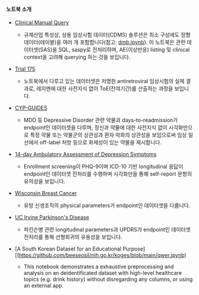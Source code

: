 #### 노트북 소개
* [Clinical Manual Query](https://github.com/beeseosil/pub/blob/main/ct/dmc.ipynb)
	* 규제산업 특성상, 상용 임상시험 데이터(CDMS) 솔루션은 최소 구성에도 정형 데이터(테이블)을 여러 개 포함합니다(참고: [dmb.ipynb](https://github.com/beeseosil/pub/blob/main/ct/dmb.ipynb)). 이 노트북은 관련 데이터셋(SAS)을 SQL, saspy로 전처리하며, AE(이상반응) listing 및 clinical context을 고려해 querying 하는 것을 보입니다.

* [Trial 175](https://github.com/beeseosil/pub/blob/main/notebook4407d644ef.ipynb)
	* 노트북에서 다루고 있는 데이터셋은 저명한 antiretroviral 임상시험의 실제 결과로, 레지멘에 대한 사전지식 없이 ToE(잔여기간)를 산출하는 과정을 보입니다.

* [CYP-GUIDES](https://github.com/beeseosil/pub/blob/main/notebook44f7ceb7b9.ipynb)
	* MDD 등 Depressive Disorder 관련 약물과 days-to-readmission가 endpoint인 데이터셋을 다루며, 정신과 약물에 대한 사전지식 없이 시각화만으로 특정 약물 또는 약물군의 상관성과 환자 악화의 상관성을 보임으로써 임상 일선에서 off-label 처방 등으로 화제성이 있는 약물을 제시합니다.

* [14-day Ambulatory Assessment of Depression Symptoms](https://github.com/beeseosil/pub/blob/main/notebookc2020bf0c0.ipynb)
	* Enrollment screening이 PHQ-9이며 ICD-10 기반 longitudinal 응답이 endpoint인 데이터셋 전처리를 수행하며 시각화만을 통해 self-report 문항의 유의성을 보입니다.

* [Wisconsin Breast Cancer](https://github.com/beeseosil/pub/blob/main/notebook82dfb5c7b4.ipynb)
	* 유방 신생조직의 physical parameters가 endpoint인 데이터셋을 다룹니다.

* [UC Irvine Parkinson's Disease](https://github.com/beeseosil/pub/blob/main/notebook9846d2c254.ipynb)
	* 파킨슨병 관련 longitudinal parameters과 UPDRS가 endpoint인 데이터셋 전처리를 통해 선형회귀의 유용성을 보입니다.

* [A South Korean Dataset for an Educational Purpose][(https://github.com/beeseosil/nih.go.kr/koges/blob/main/qwer.ipynb)
	* This notebook demonstrates a exhaustive preprocessing and analysis on an deidentificated dataset with high-level healthcare topics (e.g. drink history) without disregarding any columns, or using an external app.
 
